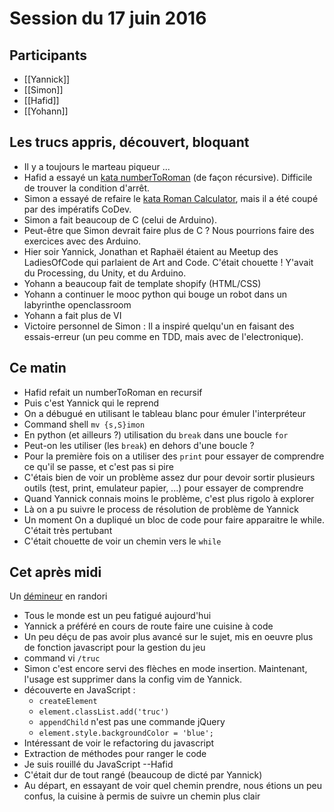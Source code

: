 # Session du 17 juin 2016

## Participants

- [[Yannick]]
- [[Simon]]
- [[Hafid]]
- [[Yohann]]


## Les trucs appris, découvert, bloquant

- Il y a toujours le marteau piqueur ...
- Hafid a essayé un [kata numberToRoman](http://codingdojo.org/kata/RomanNumerals/) (de façon récursive). Difficile de trouver la condition d'arrêt.
- Simon a essayé de refaire le [kata Roman Calculator](http://codingdojo.org/kata/RomanCalculator/), mais il a été coupé par des impératifs CoDev.
- Simon a fait beaucoup de C (celui de Arduino).
- Peut-être que Simon devrait faire plus de C ? Nous pourrions faire des exercices avec des Arduino.
- Hier soir Yannick, Jonathan et Raphaël étaient au Meetup des LadiesOfCode qui parlaient de Art and Code. C'était chouette ! Y'avait du Processing, du Unity, et du Arduino.
- Yohann a beaucoup fait de template shopify (HTML/CSS)
- Yohann a continuer le mooc python qui bouge un robot dans un labyrinthe openclassroom
- Yohann a fait plus de VI
- Victoire personnel de Simon : Il a inspiré quelqu'un en faisant des essais-erreur (un peu comme en TDD, mais avec de l'electronique).


## Ce matin

- Hafid refait un numberToRoman en recursif
- Puis c'est Yannick qui le reprend
- On a débugué en utilisant le tableau blanc pour émuler l'interpréteur
- Command shell `mv {s,S}imon`
- En python (et ailleurs ?) utilisation du `break` dans une boucle `for`
- Peut-on les utiliser (les `break`) en dehors d'une boucle ?
- Pour la première fois on a utiliser des `print` pour essayer de comprendre ce qu'il se passe, et c'est pas si pire
- C'étais bien de voir un problème assez dur pour devoir sortir plusieurs outils (test, print, emulateur papier, ...) pour essayer de comprendre
- Quand Yannick connais moins le problème, c'est plus rigolo à explorer
- Là on a pu suivre le process de résolution de problème de Yannick
- Un moment On a dupliqué un bloc de code pour faire apparaitre le while. C'était très pertubant
- C'était chouette de voir un chemin vers le `while`


## Cet après midi

Un [démineur](http://codingdojo.org/kata/Minesweeper/) en randori

- Tous le monde est un peu fatigué aujourd'hui
- Yannick a préféré en cours de route faire une cuisine à code
- Un peu déçu de pas avoir plus avancé sur le sujet, mis en oeuvre plus de fonction javascript pour la gestion du jeu
- command vi `/truc`
- Simon c'est encore servi des flèches en mode insertion. Maintenant, l'usage est supprimer dans la config vim de Yannick.
- découverte en JavaScript :
  - `createElement`
  - `element.classList.add('truc')`
  - `appendChild` n'est pas une commande jQuery
  - `element.style.backgroundColor = 'blue';`
- Intéressant de voir le refactoring du javascript
- Extraction de méthodes pour ranger le code
- Je suis rouillé du JavaScript --Hafid
- C'était dur de tout rangé (beaucoup de dicté par Yannick)
- Au départ, en essayant de voir quel chemin prendre, nous étions un peu confus, la cuisine à permis de suivre un chemin plus clair


